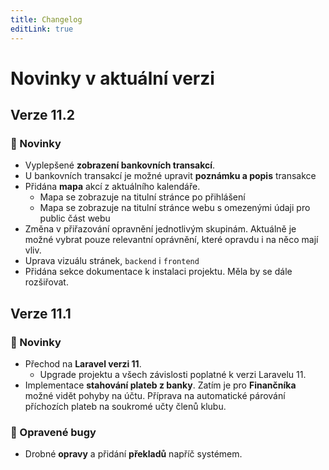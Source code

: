 ```yaml
---
title: Changelog
editLink: true
---
```


# Novinky v aktuální verzi

## Verze 11.2 <Badge type="info" text="18.09.2024" />

### :mega: Novinky
- Vyplepšené **zobrazení bankovních transakcí**.
- U bankovních transakcí je možné upravit **poznámku a popis** transakce
- Přidána **mapa** akcí z aktuálního kalendáře.
  - Mapa se zobrazuje na titulní stránce po přihlášení
  - Mapa se zobrazuje na titulní stránce webu s omezenými údaji pro public část webu
- Změna v přiřazování opravnění jednotlivým skupinám. Aktuálně je možné vybrat pouze relevantní oprávnění, které opravdu i na něco mají vliv.
- Uprava vizuálu stránek, `backend` i `frontend`
- Přidána sekce dokumentace k instalaci projektu. Měla by se dále rozšiřovat.


## Verze 11.1 <Badge type="info" text="12.06.2024" />

### :mega: Novinky
- Přechod na **Laravel verzi 11**.
  - Upgrade projektu a všech závislosti poplatné k verzi Laravelu 11.
- Implementace **stahování plateb z banky**. Zatím je pro **Finančníka** možné vidět pohyby na účtu. Příprava na automatické párování příchozích plateb na soukromé učty členů klubu.

### :wrench: Opravené bugy
- Drobné **opravy** a přidání **překladů** napříč systémem.